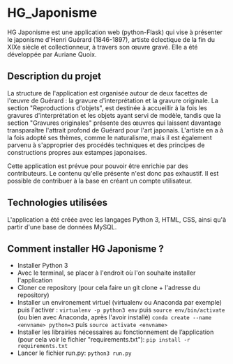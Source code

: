 # HG_Japonisme

HG Japonisme est une application web (python-Flask) qui vise à présenter le japonisme d'Henri Guérard (1846-1897), artiste éclectique de la fin du XIXe siècle et collectionneur, à travers son œuvre gravé. Elle a été développée par Auriane Quoix.

## Description du projet

La structure de l'application est organisée autour de deux facettes de l'œuvre de Guérard : la gravure d'interprétation et la gravure originale. La section "Reproductions d'objets", est destinée à accueillir à la fois les gravures d'interprétation et les objets ayant servi de modèle, tandis que la section "Gravures originales" présente des œuvres qui laissent davantage transparaître l'attrait profond de Guérard pour l'art japonais.
L'artiste en a à la fois adopté ses thèmes, comme le naturalisme, mais il est également parvenu à s'approprier des procédés techniques et des principes de constructions propres aux estampes japonaises.

Cette application est prévue pour pouvoir être enrichie par des contributeurs. Le contenu qu'elle présente n'est donc pas exhaustif.
Il est possible de contribuer à la base en créant un compte utilisateur.

## Technologies utilisées

L'application a été créée avec les langages Python 3, HTML, CSS, ainsi qu'à partir d'une base de données MySQL.

## Comment installer HG Japonisme ?

- Installer Python 3
- Avec le terminal, se placer à l'endroit où l'on souhaite installer l'application
- Cloner ce repository (pour cela faire un git clone + l'adresse du repository)
- Installer un environement virtuel (virtualenv ou Anaconda par exemple) puis l'activer : ```virtualenv -p python3 env``` puis ```source env/bin/activate``` (ou bien avec Anaconda, après l'avoir installé) ```conda create --name <envname> python=3``` puis ```source activate <envname>```
- Installer les librairies nécessaires au fonctionnement de l’application (pour cela voir le fichier "requirements.txt"): ```pip install -r requirements.txt```
- Lancer le fichier run.py: ```python3 run.py```
